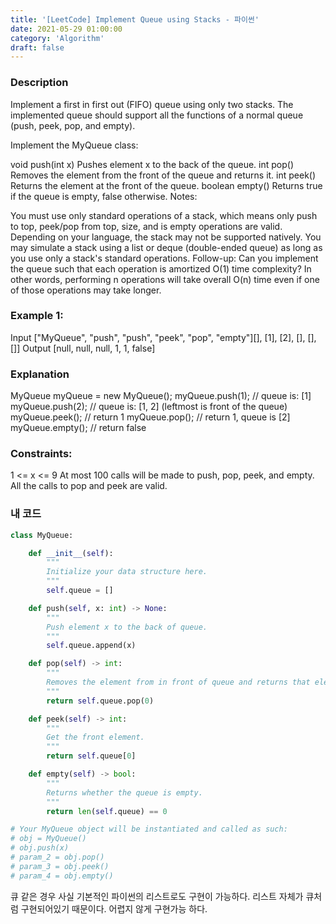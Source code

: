 ```yaml
---
title: '[LeetCode] Implement Queue using Stacks - 파이썬'
date: 2021-05-29 01:00:00
category: 'Algorithm'
draft: false
---
```


### Description

Implement a first in first out (FIFO) queue using only two stacks. The implemented queue should support all the functions of a normal queue (push, peek, pop, and empty).

Implement the MyQueue class:

void push(int x) Pushes element x to the back of the queue.
int pop() Removes the element from the front of the queue and returns it.
int peek() Returns the element at the front of the queue.
boolean empty() Returns true if the queue is empty, false otherwise.
Notes:

You must use only standard operations of a stack, which means only push to top, peek/pop from top, size, and is empty operations are valid.
Depending on your language, the stack may not be supported natively. You may simulate a stack using a list or deque (double-ended queue) as long as you use only a stack's standard operations.
Follow-up: Can you implement the queue such that each operation is amortized O(1) time complexity? In other words, performing n operations will take overall O(n) time even if one of those operations may take longer.

### Example 1:

Input
["MyQueue", "push", "push", "peek", "pop", "empty"][], [1], [2], [], [], []]
Output
[null, null, null, 1, 1, false]

### Explanation

MyQueue myQueue = new MyQueue();
myQueue.push(1); // queue is: [1]
myQueue.push(2); // queue is: [1, 2] (leftmost is front of the queue)
myQueue.peek(); // return 1
myQueue.pop(); // return 1, queue is [2]
myQueue.empty(); // return false

### Constraints:

1 <= x <= 9
At most 100 calls will be made to push, pop, peek, and empty.
All the calls to pop and peek are valid.

### 내 코드

```python
class MyQueue:

    def __init__(self):
        """
        Initialize your data structure here.
        """
        self.queue = []

    def push(self, x: int) -> None:
        """
        Push element x to the back of queue.
        """
        self.queue.append(x)

    def pop(self) -> int:
        """
        Removes the element from in front of queue and returns that element.
        """
        return self.queue.pop(0)

    def peek(self) -> int:
        """
        Get the front element.
        """
        return self.queue[0]

    def empty(self) -> bool:
        """
        Returns whether the queue is empty.
        """
        return len(self.queue) == 0

# Your MyQueue object will be instantiated and called as such:
# obj = MyQueue()
# obj.push(x)
# param_2 = obj.pop()
# param_3 = obj.peek()
# param_4 = obj.empty()
```

큐 같은 경우 사실 기본적인 파이썬의 리스트로도 구현이 가능하다. 리스트 자체가 큐처럼 구현되어있기 때문이다. 어렵지 않게 구현가능 하다.
